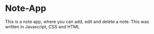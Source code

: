 # Note-App

This is a note app, where you can add, edit and delete a note. This was written in Javascript, CSS and HTML
